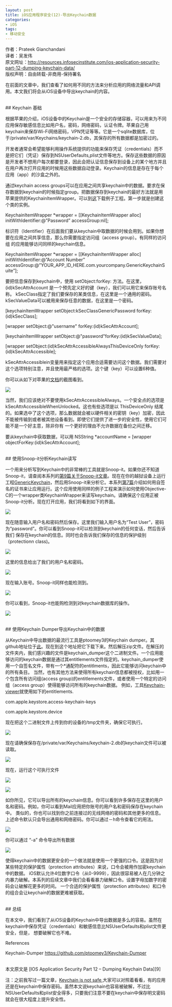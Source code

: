 ```yaml
---
layout: post  
title: iOS应用程序安全(12)-导出Keychain数据  
categories:  
- iOS  
tags:    
- 移动安全
---   
```


作者：Prateek Gianchandani  
译者：吴发伟  
原文网址：http://resources.infosecinstitute.com/ios-application-security-part-12-dumping-keychain-data/  
版权声明：自由转载-非商用-保持署名



在前面的文章中，我们查看了如何用不同的方法来分析应用的网络流量和API调用。本文我们将会从iOS设备中导出keychain的内容。

<br>
## Keychain 基础

根据苹果的介绍，iOS设备中的Keychain是一个安全的存储容器，可以用来为不同应用保存敏感信息比如用户名，密码，网络密码，认证令牌。苹果自己用keychain来保存Wi-Fi网络密码，VPN凭证等等。它是一个sqlite数据库，位于/private/var/Keychains/keychain-2.db，其保存的所有数据都是加密过的。

开发者通常会希望能够利用操作系统提供的功能来保存凭证（credentials）而不是把它们（凭证）保存到NSUserDefaults,plist文件等地方。保存这些数据的原因是开发者不想用户每次都要登录，因此会把认证信息保存到设备上的某个地方并且在用户再次打开应用的时候用这些数据自动登录。Keychain的信息是存在于每个应用（app）的沙盒之外的。

通过keychain access groups可以在应用之间共享keychain中的数据。要求在保存数据到keychain的时候指定group。把数据保存到keychain的最好方法就是用苹果提供的KeychainItemWrapper。可以到[这][1]下载例子工程。第一步就是创建这个类的实例。

KeychainItemWrapper *wrapper = [[KeychainItemWrapper alloc] initWithIdentifier:@”Password” accessGroup:nil];

标识符（Identifier）在后面我们要从keychain中取数据的时候会用到。如果你想要在应用之间共享信息，那么你需要指定访问组（access group）。有同样的访问组
的应用能够访问同样的keychain信息。

KeychainItemWrapper *wrapper = [[KeychainItemWrapper alloc] initWithIdentifier:@”Account Number” accessGroup:@”YOUR_APP_ID_HERE.com.yourcompany.GenericKeychainSuite”];


要把信息保存到keychain中，使用 setObject:forKey: 方法。在这里， (id)kSecAttrAccount 是一个预先定义好的键（key），我们可以用它来保存账号名称。
kSecClass指定了我们要保存的某类信息，在这里是一个通用的密码。kSecValueData可以被用来保存任意的数据，在这里是一个密码。


[keychainItemWrapper setObject:kSecClassGenericPassword forKey:(id)kSecClass];

[wrapper setObject:@"username" forKey:(id)kSecAttrAccount];

[keychainItemWrapper setObject:@"password"forKey:(id)kSecValueData];

[wrapper setObject:(id)kSecAttrAccessibleAlwaysThisDeviceOnly forKey:(id)kSecAttrAccessible];


kSecAttrAccessiblein变量用来指定这个应用合适需要访问这个数据。我们需要对这个选项特别注意，并且使用最严格的选项。这个键（key）可以设置6种值。

你可以从如下对苹果的[文档][2]的截图看到。

![](http://2we26u4fam7n16rz3a44uhbe1bq2.wpengine.netdna-cdn.com/wp-content/uploads/080513_1630_IOSApplicat1.png)



当然，我们应该绝对不要使用kSecAttrAccessibleAlways。一个安全点的选项是kSecAttrAccessibleWhenUnlocked。这也有些选项是以 ThisDeviceOnly 结尾的。如果选中了这个选项，那么数据就会被以硬件相关的密钥（key）加密，因此不能被传输到或者被其他设备看到。即使它们提供了进一步的安全性，使用它们可能不是一个好主意，除非你有
一个更好的理由不允许数据在备份之间迁移。

要从keychain中获取数据，可以用
NSString *accountName = [wrapper objectForKey:(id)kSecAttrAccount];


<br>
## 使用Snoop-it分析Keychain读写


一个用来分析写到Keychain中的非常棒的工具就是Snoop-it。如果你还不知道Snoop-it，请查阅本系列的[第9篇关于Snoop-it文章][3]。现在在你的越狱设备上运行工程[GenericKeychain][4]，然后用Snoop-it来分析它。本系列[第7篇][5]介绍如何用自签名的证书来让应用运行。这个应用使用同样的例子工程来演示如何使用Objective-C的一个wrapper类KeychainWrapper来读写keychain。请确保这个应用正被Snoop-it分析。现在打开应用，我们将看到如下的界面。


![](http://resources.infosecinstitute.com/wp-content/uploads/080513_1630_IOSApplicat2.png)


现在随意输入用户名和密码然后保存。这里我们输入用户名为“Test User”，密码为“password”。你可以看到Snoop-it可以检测到keychain的任何变话，然后告诉我们
保存在keychain的信息。同时也会告诉我们保存的信息的保护级别（protectionn class)。


![](http://2we26u4fam7n16rz3a44uhbe1bq2.wpengine.netdna-cdn.com/wp-content/uploads/080513_1630_IOSApplicat3.png)


这里的信息给出了我们的用户名和密码。


![](http://resources.infosecinstitute.com/wp-content/uploads/080513_1630_IOSApplicat4.png)

现在输入账号。Snoop-it同样也能检测到。

![](http://resources.infosecinstitute.com/wp-content/uploads/080513_1630_IOSApplicat5.png)

你可以看到，Snoop-it也能购检测到对keychain数据库的操作。


![](http://resources.infosecinstitute.com/wp-content/uploads/080513_1630_IOSApplicat6.png)


<br>
##  使用Keychain Dumper导出Keychain中的数据

从Keychain中导出数据的最流行工具是ptoomey3的Keychain dumper。其github地址位于[此][6]。现在到这个地址把它下载下来。然后解压zip文件。在解压的文件夹内，我们感兴趣的文件是keychain_dumper这个二进制文件。一个应用能够访问的keychain数据是通过其entitlements文件指定的。keychain_dumper使用一个自签名文件，带有一个*通配符的entitlments，因此它能够访问keychain中的所有条目。 当然，也有其他方法来使得所有keychain信息都被授权，比如用一个包含所有访问组(access group)的entitlements文件，或者使用一个特定的访问组（access group）使得能够访问所有的keychain数据。
例如，工具[Keychain-viewer][7]就使用如下的entitlements.

com.apple.keystore.access-keychain-keys

com.apple.keystore.device


现在把这个二进制文件上传到你的设备的/tmp文件夹，确保它可执行。


![](http://resources.infosecinstitute.com/wp-content/uploads/080513_1630_IOSApplicat7.png)


现在请确保保存在/private/var/Keychains/keychain-2.db的keychain文件可以被读取。


![](http://resources.infosecinstitute.com/wp-content/uploads/080513_1630_IOSApplicat8.png)



现在，运行这个可执行文件


![](http://resources.infosecinstitute.com/wp-content/uploads/080513_1630_IOSApplicat9.png)



![](http://resources.infosecinstitute.com/wp-content/uploads/080513_1630_IOSApplicat10.png)



如你所见，它可以导出所有的keychain信息。你可以看到许多保存在这里的用户名和密码。例如，你可以看到Mail应用把你账号的用户名和密码保存在keychain中。
类似的，你也可以找到你之前连接过的无线网络的密码和其他更多的信息。上述命令默认只会导出通用和网络密码。你可以通过－h命令查看它的用法。



![](http://resources.infosecinstitute.com/wp-content/uploads/080513_1630_IOSApplicat11.png)





你可以通过 “-a” 命令导出所有数据

![](http://resources.infosecinstitute.com/wp-content/uploads/080513_1630_IOSApplicat12.png)


使得keychain中的数据更安全的一个做法就是使用一个更强的口令。这是因为对某些特定的保护属性（protection attributes）来说，口令会被用作加密keychain中的数据。
iOS默认允许4位数字口令（从0-9999），因此很容易被人在几分钟之内暴力破解。本系列的后续文章中我们会看看暴力破解口令。设置字母加数字的密码会让破解花更多的时间。
一个合适的保护属性（protection attributes）和口令的组合会让keychain的数据更难被获取。

<br>
## 总结

在本文中，我们看到了从iOS设备的Keychain中导出数据是多么的容易。虽然在keychain中保存凭证（credentials）和敏感信息比NSUserDefaults和plist文件更安全，但是，
想要破解它也不难。



References

Keychain-Dumper
https://github.com/ptoomey3/Keychain-Dumper

<br/>
本文原文是 [IOS Application Security Part 12 – Dumping Keychain Data][9]

注：之前我写过一篇文章，[Keychain is not safe][8],大家可以对照着看看，有的应用还是在keychain中保存密码。虽然本文说keychain也容易被破解，不过比NSUserDefaults和plist安全得多，只要我们注意不要在keychain中保存明文密码就会在很大程度上提升安全性。


[1]:http://developer.apple.com/library/ios/
[2]:http://developer.apple.com/library/mac/
[3]:http://wufawei.com/2013/11/ios-application-security-9/
[4]:http://developer.apple.com/library/ios/
[5]:http://wufawei.com/2013/11/ios-application-security-7/ 
[6]:https://github.com/ptoomey3/Keychain-Dumper
[7]:https://code.google.com/p/iphone-dataprotection/wiki/KeychainViewer
[8]:http://wufawei.com/2013/06/Keychain-is-not-safe/ 
[9]:http://resources.infosecinstitute.com/ios-application-security-part-12-dumping-keychain-data/



























































